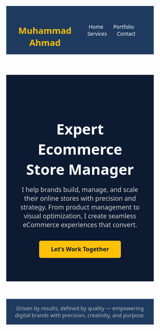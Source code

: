 <!DOCTYPE html>
<html lang="en">
<head>
  <meta charset="UTF-8" />
  <meta name="viewport" content="width=device-width, initial-scale=1.0" />
  <title>Ecommerce Store Manager | Muhammad Ahmad</title>
  <style>
    * {
      margin: 0;
      padding: 0;
      box-sizing: border-box;
      font-family: 'Segoe UI', sans-serif;
    }

    body {
      background-color: #0C1A32;
      color: #ffffff;
    }

    header {
      background-color: #1E3A5F;
      padding: 1rem 2rem;
      display: flex;
      justify-content: space-between;
      align-items: center;
    }

    header h1 {
      font-size: 1.5rem;
      color: #FFC107;
    }

    nav a {
      color: #ffffff;
      margin-left: 1.5rem;
      text-decoration: none;
      font-weight: 500;
      transition: color 0.3s ease;
    }

    nav a:hover {
      color: #FFC107;
    }

    .hero {
      padding: 4rem 2rem;
      text-align: center;
      background-color: #0C1A32;
    }

    .hero h2 {
      font-size: 2.5rem;
      color: #ffffff;
      margin-bottom: 1rem;
    }

    .hero p {
      font-size: 1.1rem;
      max-width: 700px;
      margin: 0 auto;
      color: #D3D3D3;
    }

    .cta-button {
      margin-top: 2rem;
      padding: 0.8rem 2rem;
      font-size: 1rem;
      background-color: #FFC107;
      border: none;
      border-radius: 5px;
      color: #0C1A32;
      font-weight: bold;
      cursor: pointer;
      transition: background-color 0.3s ease;
    }

    .cta-button:hover {
      background-color: #e6ac00;
    }

    footer {
      background-color: #1E3A5F;
      text-align: center;
      padding: 1rem;
      margin-top: 3rem;
      color: #bbbbbb;
      font-size: 0.9rem;
    }
  </style>
</head>
<body>
  <header>
    <h1>Muhammad Ahmad</h1>
    <nav>
      <a href="#">Home</a>
      <a href="#">Portfolio</a>
      <a href="#">Services</a>
      <a href="#">Contact</a>
    </nav>
  </header>

  <section class="hero">
    <h2>Expert Ecommerce Store Manager</h2>
    <p>
      I help brands build, manage, and scale their online stores with precision and strategy. From product management to visual optimization, I create seamless eCommerce experiences that convert.
    </p>
    <button class="cta-button">Let’s Work Together</button>
  </section>

  <footer>
    Driven by results, defined by quality — empowering digital brands with precision, creativity, and purpose.
  </footer>
</body>
</html>
